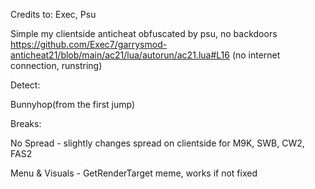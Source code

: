 Credits to: Exec, Psu

Simple my clientside anticheat obfuscated by psu, no backdoors https://github.com/Exec7/garrysmod-anticheat21/blob/main/ac21/lua/autorun/ac21.lua#L16 (no internet connection, runstring)

Detect: 

Bunnyhop(from the first jump)

Breaks:

No Spread - slightly changes spread on clientside for M9K, SWB, CW2, FAS2

Menu & Visuals - GetRenderTarget meme, works if not fixed
